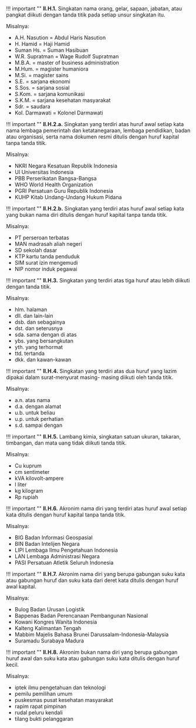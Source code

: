 !!! important ""
	**II.H.1.** Singkatan nama orang, gelar, sapaan, jabatan, atau pangkat diikuti dengan tanda titik pada setiap unsur singkatan itu.

Misalnya:

- A.H. Nasution = Abdul Haris Nasution
- H. Hamid = Haji Hamid
- Suman Hs. = Suman Hasibuan
- W.R. Supratman = Wage Rudolf Supratman
- M.B.A. = master of business administration
- M.Hum. = magister humaniora
- M.Si. = magister sains
- S.E. = sarjana ekonomi
- S.Sos. = sarjana sosial
- S.Kom. = sarjana komunikasi
- S.K.M. = sarjana kesehatan masyarakat
- Sdr. = saudara
- Kol. Darmawati = Kolonel Darmawati

!!! important ""
	**II.H.2.a.** Singkatan yang terdiri atas huruf awal setiap kata nama lembaga pemerintah dan ketatanegaraan, lembaga pendidikan, badan atau organisasi, serta nama dokumen resmi ditulis dengan huruf kapital tanpa tanda titik.

Misalnya:

- NKRI Negara Kesatuan Republik Indonesia
- UI Universitas Indonesia
- PBB Perserikatan Bangsa-Bangsa
- WHO World Health Organization
- PGRI Persatuan Guru Republik Indonesia
- KUHP Kitab Undang-Undang Hukum Pidana

!!! important ""
	**II.H.2.b.** Singkatan yang terdiri atas huruf awal setiap kata yang bukan nama diri ditulis
dengan huruf kapital tanpa tanda titik.

Misalnya:

- PT perseroan terbatas
- MAN madrasah aliah negeri
- SD sekolah dasar
- KTP kartu tanda penduduk
- SIM surat izin mengemudi
- NIP nomor induk pegawai

!!! important ""
	**II.H.3.** Singkatan yang terdiri atas tiga huruf atau lebih diikuti dengan tanda titik.

Misalnya:

- hlm. halaman
- dll. dan lain-lain
- dsb. dan sebagainya
- dst. dan seterusnya
- sda. sama dengan di atas
- ybs. yang bersangkutan
- yth. yang terhormat
- ttd. tertanda
- dkk. dan kawan-kawan

!!! important ""
	**II.H.4.** Singkatan yang terdiri atas dua huruf yang lazim dipakai dalam surat-menyurat masing- masing diikuti oleh tanda titik.

Misalnya:

- a.n. atas nama
- d.a. dengan alamat
- u.b. untuk beliau
- u.p. untuk perhatian
- s.d. sampai dengan

!!! important ""
	**II.H.5.** Lambang kimia, singkatan satuan ukuran, takaran, timbangan, dan mata uang tidak diikuti tanda titik.

Misalnya:

- Cu kuprum
- cm sentimeter
- kVA kilovolt-ampere
- l liter
- kg kilogram
- Rp rupiah

!!! important ""
	**II.H.6.** Akronim nama diri yang terdiri atas huruf awal setiap kata ditulis dengan huruf kapital tanpa tanda titik.

Misalnya:

- BIG Badan Informasi Geospasial
- BIN Badan Intelijen Negara
- LIPI Lembaga Ilmu Pengetahuan Indonesia
- LAN Lembaga Administrasi Negara
- PASI Persatuan Atletik Seluruh Indonesia

!!! important ""
	**II.H.7.** Akronim nama diri yang berupa gabungan suku kata atau gabungan huruf dan suku kata dari deret kata ditulis dengan huruf awal kapital.

Misalnya:

- Bulog Badan Urusan Logistik
- Bappenas Badan Perencanaan Pembangunan Nasional
- Kowani Kongres Wanita Indonesia
- Kalteng Kalimantan Tengah
- Mabbim Majelis Bahasa Brunei Darussalam-Indonesia-Malaysia
- Suramadu Surabaya Madura

!!! important ""
	**II.H.8.** Akronim bukan nama diri yang berupa gabungan huruf awal dan suku kata atau gabungan suku kata ditulis dengan huruf kecil.

Misalnya:

- iptek ilmu pengetahuan dan teknologi
- pemilu pemilihan umum
- puskesmas pusat kesehatan masyarakat
- rapim rapat pimpinan
- rudal peluru kendali
- tilang bukti pelanggaran
